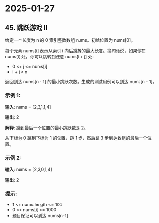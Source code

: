 # 2025-01-27

## 45. 跳跃游戏 II

给定一个长度为 n 的 0 索引整数数组 nums。初始位置为 nums[0]。

每个元素 nums[i] 表示从索引 i 向后跳转的最大长度。换句话说，如果你在 nums[i] 处，你可以跳转到任意 nums[i + j] 处:

- 0 <= j <= nums[i]
- i + j < n

返回到达 nums[n - 1] 的最小跳跃次数。生成的测试用例可以到达 nums[n - 1]。



### 示例 1:

**输入**: nums = [2,3,1,1,4]

**输出**: 2

**解释**: 跳到最后一个位置的最小跳跃数是 2。

从下标为 0 跳到下标为 1 的位置，跳 1 步，然后跳 3 步到达数组的最后一个位置。

### 示例 2:

**输入**: nums = [2,3,0,1,4]

**输出**: 2


### 提示:

- 1 <= nums.length <= 104
- 0 <= nums[i] <= 1000
- 题目保证可以到达 nums[n-1]
